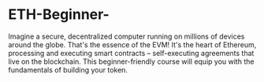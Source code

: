 # ETH-Beginner-
Imagine a secure, decentralized computer running on millions of devices around the globe. That's the essence of the EVM! It's the heart of Ethereum, processing and executing smart contracts – self-executing agreements that live on the blockchain. This beginner-friendly course will equip you with the fundamentals of building your token.
